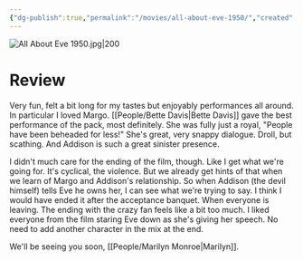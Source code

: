 ```yaml
---
{"dg-publish":true,"permalink":"/movies/all-about-eve-1950/","created":"2024-06-18","updated":"2024-08-19"}
---
```



![All About Eve 1950.jpg|200](/img/user/Attachments/All%20About%20Eve%201950.jpg)

# Review

Very fun, felt a bit long for my tastes but enjoyably performances all around. In particular I loved Margo. [[People/Bette Davis\|Bette Davis]] gave the best performance of the pack, most definitely. She was fully just a royal, "People have been beheaded for less!" She's great, very snappy dialogue. Droll, but scathing. And Addison is such a great sinister presence.

I didn't much care for the ending of the film, though. Like I get what we're going for. It's cyclical, the violence. But we already get hints of that when we learn of Margo and Addison's relationship. So when Addison (the devil himself) tells Eve he owns her, I can see what we're trying to say. I think I would have ended it after the acceptance banquet. When everyone is leaving. The ending with the crazy fan feels like a bit too much. I liked everyone from the film staring Eve down as she's giving her speech. No need to add another character in the mix at the end.

We'll be seeing you soon, [[People/Marilyn Monroe\|Marilyn]].
